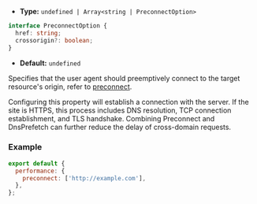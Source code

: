 - **Type:** `undefined | Array<string | PreconnectOption>`
```ts
interface PreconnectOption {
  href: string;
  crossorigin?: boolean;
}
```
- **Default:** `undefined`

Specifies that the user agent should preemptively connect to the target resource's origin, refer to [preconnect](https://developer.mozilla.org/en-US/docs/Web/HTML/Attributes/rel/preconnect).

Configuring this property will establish a connection with the server. If the site is HTTPS, this process includes DNS resolution, TCP connection establishment, and TLS handshake. Combining Preconnect and DnsPrefetch can further reduce the delay of cross-domain requests.

### Example

```js
export default {
  performance: {
    preconnect: ['http://example.com'],
  },
};
```
